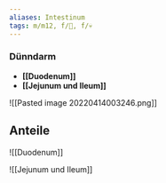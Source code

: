 ```yaml
---
aliases: Intestinum
tags: m/m12, f/💩, f/💀
---
```

### Dünndarm 
- **[[Duodenum]]**
- **[[Jejunum und Ileum]]**

![[Pasted image 20220414003246.png]]

## Anteile


![[Duodenum]]

![[Jejunum und Ileum]]